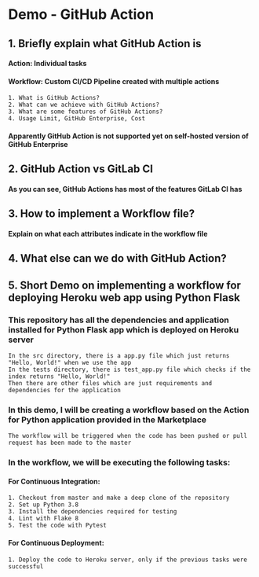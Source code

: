 # Demo - GitHub Action

## 1. Briefly explain what GitHub Action is

#### Action: Individual tasks
#### Workflow: Custom CI/CD Pipeline created with multiple actions

    1. What is GitHub Actions?
    2. What can we achieve with GitHub Actions?
    3. What are some features of GitHub Actions?
    4. Usage Limit, GitHub Enterprise, Cost
  
####   Apparently GitHub Action is not supported yet on self-hosted version of GitHub Enterprise

## 2. GitHub Action vs GitLab CI

#### As you can see, GitHub Actions has most of the features GitLab CI has

## 3. How to implement a Workflow file?

#### Explain on what each attributes indicate in the workflow file

## 4. What else can we do with GitHub Action?

## 5. Short Demo on implementing a workflow for deploying Heroku web app using Python Flask

### This repository has all the dependencies and application installed for Python Flask app which is deployed on Heroku server
    In the src directory, there is a app.py file which just returns "Hello, World!" when we use the app
    In the tests directory, there is test_app.py file which checks if the index returns "Hello, World!"
    Then there are other files which are just requirements and dependencies for the application

### In this demo, I will be creating a workflow based on the Action for Python application provided in the Marketplace
    The workflow will be triggered when the code has been pushed or pull request has been made to the master

### In the workflow, we will be executing the following tasks:

#### For Continuous Integration:
    1. Checkout from master and make a deep clone of the repository
    2. Set up Python 3.8
    3. Install the dependencies required for testing
    4. Lint with Flake 8
    5. Test the code with Pytest

#### For Continuous Deployment:
    1. Deploy the code to Heroku server, only if the previous tasks were successful
